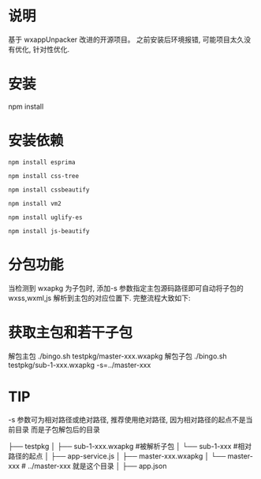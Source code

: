 # 说明
基于 wxappUnpacker 改进的开源项目。
之前安装后环境报错, 可能项目太久没有优化, 针对性优化. 
# 安装
npm install
# 安装依赖
```
npm install esprima
    
npm install css-tree
    
npm install cssbeautify
    
npm install vm2
    
npm install uglify-es
    
npm install js-beautify
```
# 分包功能
当检测到 wxapkg 为子包时, 添加-s 参数指定主包源码路径即可自动将子包的 wxss,wxml,js 解析到主包的对应位置下. 完整流程大致如下:

# 获取主包和若干子包
解包主包 ./bingo.sh testpkg/master-xxx.wxapkg
解包子包 ./bingo.sh testpkg/sub-1-xxx.wxapkg -s=../master-xxx
# TIP

-s 参数可为相对路径或绝对路径, 推荐使用绝对路径, 因为相对路径的起点不是当前目录 而是子包解包后的目录

├── testpkg
│   ├── sub-1-xxx.wxapkg #被解析子包
│   └── sub-1-xxx               #相对路径的起点
│       ├── app-service.js
│   ├── master-xxx.wxapkg
│   └── master-xxx             # ../master-xxx 就是这个目录
│       ├── app.json
